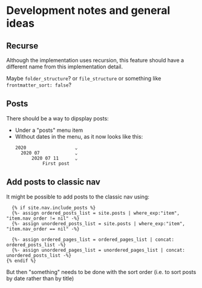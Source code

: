# Development notes and general ideas

## Recurse

Although the implementation uses recursion, this feature should have a different
name from this implementation detail.

Maybe `folder_structure`? or `file_structure` or something like
`frontmatter_sort: false`?

## Posts

There should be a way to dipsplay posts:

- Under a "posts" menu item
- Without dates in the menu, as it now looks like this:
  ```
  2020                  ⌄
    2020 07             ⌄
        2020 07 11      ⌄
            First post
  ```

## Add posts to classic nav

It might be possible to add posts to the classic nav using:

```
  {% if site.nav.include_posts %}
  {%- assign ordered_posts_list = site.posts | where_exp:"item", "item.nav_order != nil" -%}
  {%- assign unordered_posts_list = site.posts | where_exp:"item", "item.nav_order == nil" -%}

  {%- assign ordered_pages_list = ordered_pages_list | concat: ordered_posts_list -%}
  {%- assign unordered_pages_list = unordered_pages_list | concat: unordered_posts_list -%}
{% endif %}
```

But then "something" needs to be done with the sort order (i.e. to sort posts by
date rather than by title)

